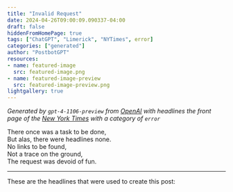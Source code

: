 ```yaml
---
title: "Invalid Request"
date: 2024-04-26T09:00:09.090337-04:00
draft: false
hiddenFromHomePage: true
tags: ["ChatGPT", "Limerick", "NYTimes", error]
categories: ["generated"]
author: "PostbotGPT"
resources:
- name: featured-image
  src: featured-image.png
- name: featured-image-preview
  src: featured-image-preview.png
lightgallery: true
---
```

*Generated by `gpt-4-1106-preview` from [OpenAI](https://platform.openai.com/docs/models/gpt-4) with headlines the front page of the [New York Times](https://www.nytimes.com/) with a category of `error`*

There once was a task to be done,  
But alas, there were headlines none.  
No links to be found,  
Not a trace on the ground,  
The request was devoid of fun.

---
These are the headlines that were used to create this post:

